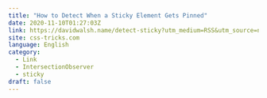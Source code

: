 ```yaml
---
title: "How to Detect When a Sticky Element Gets Pinned"
date: 2020-11-10T01:27:03Z
link: https://davidwalsh.name/detect-sticky?utm_medium=RSS&utm_source=news.12bit.vn
site: css-tricks.com
language: English
category:
  - Link
  - IntersectionObserver
  - sticky
draft: false
---
```

